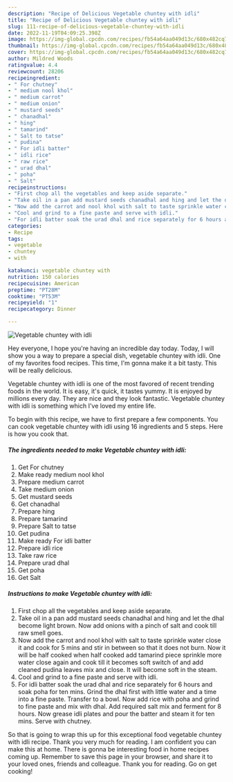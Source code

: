 ```yaml
---
description: "Recipe of Delicious Vegetable chuntey with idli"
title: "Recipe of Delicious Vegetable chuntey with idli"
slug: 111-recipe-of-delicious-vegetable-chuntey-with-idli
date: 2022-11-19T04:09:25.398Z
image: https://img-global.cpcdn.com/recipes/fb54a64aa049d13c/680x482cq70/vegetable-chuntey-with-idli-recipe-main-photo.jpg
thumbnail: https://img-global.cpcdn.com/recipes/fb54a64aa049d13c/680x482cq70/vegetable-chuntey-with-idli-recipe-main-photo.jpg
cover: https://img-global.cpcdn.com/recipes/fb54a64aa049d13c/680x482cq70/vegetable-chuntey-with-idli-recipe-main-photo.jpg
author: Mildred Woods
ratingvalue: 4.4
reviewcount: 28206
recipeingredient:
- " For chutney"
- " medium nool khol"
- " medium carrot"
- " medium onion"
- " mustard seeds"
- " chanadhal"
- " hing"
- " tamarind"
- " Salt to tatse"
- " pudina"
- " For idli batter"
- " idli rice"
- " raw rice"
- " urad dhal"
- " poha"
- " Salt"
recipeinstructions:
- "First chop all the vegetables and keep aside separate."
- "Take oil in a pan add mustard seeds chanadhal and hing and let the dhal become light brown. Now add onions with a pinch of salt and cook till raw smell goes."
- "Now add the carrot and nool khol with salt to taste sprinkle water close it and cook for 5 mins and stir in between so that it does not burn. Now it will be half cooked when half cooked add tamarind piece sprinkle more water close again and cook till it becomes soft switch of and add cleaned pudina leaves mix and close. It will become soft in the steam."
- "Cool and grind to a fine paste and serve with idli."
- "For idli batter soak the urad dhal and rice separately for 6 hours and soak poha for ten mins. Grind the dhal first with little water and a time into a fine paste. Transfer to a bowl. Now add rice with poha and grind to fine paste and mix with dhal. Add required salt mix and ferment for 8 hours. Now grease idli plates and pour the batter and steam it for ten mins. Serve with chutney."
categories:
- Recipe
tags:
- vegetable
- chuntey
- with

katakunci: vegetable chuntey with 
nutrition: 150 calories
recipecuisine: American
preptime: "PT28M"
cooktime: "PT53M"
recipeyield: "1"
recipecategory: Dinner

---
```



![Vegetable chuntey with idli](https://img-global.cpcdn.com/recipes/fb54a64aa049d13c/680x482cq70/vegetable-chuntey-with-idli-recipe-main-photo.jpg)

Hey everyone, I hope you're having an incredible day today. Today, I will show you a way to prepare a special dish, vegetable chuntey with idli. One of my favorites food recipes. This time, I'm gonna make it a bit tasty. This will be really delicious.

Vegetable chuntey with idli is one of the most favored of recent trending foods in the world. It is easy, it's quick, it tastes yummy. It is enjoyed by millions every day. They are nice and they look fantastic. Vegetable chuntey with idli is something which I've loved my entire life.




To begin with this recipe, we have to first prepare a few components. You can cook vegetable chuntey with idli using 16 ingredients and 5 steps. Here is how you cook that.

<!--inarticleads1-->

##### The ingredients needed to make Vegetable chuntey with idli:

1. Get  For chutney
1. Make ready  medium nool khol
1. Prepare  medium carrot
1. Take  medium onion
1. Get  mustard seeds
1. Get  chanadhal
1. Prepare  hing
1. Prepare  tamarind
1. Prepare  Salt to tatse
1. Get  pudina
1. Make ready  For idli batter
1. Prepare  idli rice
1. Take  raw rice
1. Prepare  urad dhal
1. Get  poha
1. Get  Salt




<!--inarticleads2-->

##### Instructions to make Vegetable chuntey with idli:

1. First chop all the vegetables and keep aside separate.
1. Take oil in a pan add mustard seeds chanadhal and hing and let the dhal become light brown. Now add onions with a pinch of salt and cook till raw smell goes.
1. Now add the carrot and nool khol with salt to taste sprinkle water close it and cook for 5 mins and stir in between so that it does not burn. Now it will be half cooked when half cooked add tamarind piece sprinkle more water close again and cook till it becomes soft switch of and add cleaned pudina leaves mix and close. It will become soft in the steam.
1. Cool and grind to a fine paste and serve with idli.
1. For idli batter soak the urad dhal and rice separately for 6 hours and soak poha for ten mins. Grind the dhal first with little water and a time into a fine paste. Transfer to a bowl. Now add rice with poha and grind to fine paste and mix with dhal. Add required salt mix and ferment for 8 hours. Now grease idli plates and pour the batter and steam it for ten mins. Serve with chutney.




So that is going to wrap this up for this exceptional food vegetable chuntey with idli recipe. Thank you very much for reading. I am confident you can make this at home. There is gonna be interesting food in home recipes coming up. Remember to save this page in your browser, and share it to your loved ones, friends and colleague. Thank you for reading. Go on get cooking!
